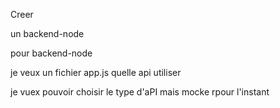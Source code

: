 Creer 

un backend-node


pour backend-node

je veux un fichier app.js
quelle api utiliser

je vuex pouvoir choisir le type d'aPI
mais mocke rpour l'instant


